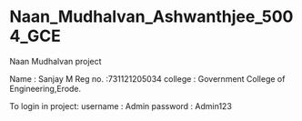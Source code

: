 # Naan_Mudhalvan_Ashwanthjee_5004_GCE
Naan Mudhalvan project

Name : Sanjay M
Reg no. :731121205034
college : Government College of Engineering,Erode.

To login in project:
username : Admin
password : Admin123

